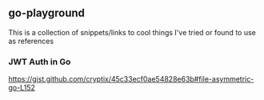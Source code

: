 ## go-playground
This is a collection of snippets/links to cool things I've tried or found to use as references

### JWT Auth in Go
https://gist.github.com/cryptix/45c33ecf0ae54828e63b#file-asymmetric-go-L152
